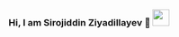 ### Hi, I am Sirojiddin Ziyadillayev 👋 <img src="https://media3.giphy.com/media/OhkMiKX0uMmLC/giphy.gif?cid=ecf05e47yd6wrj1wqashqqam2moxiolq9zee0n2erzguclxl&rid=giphy.gif&ct=g" width="30px">
